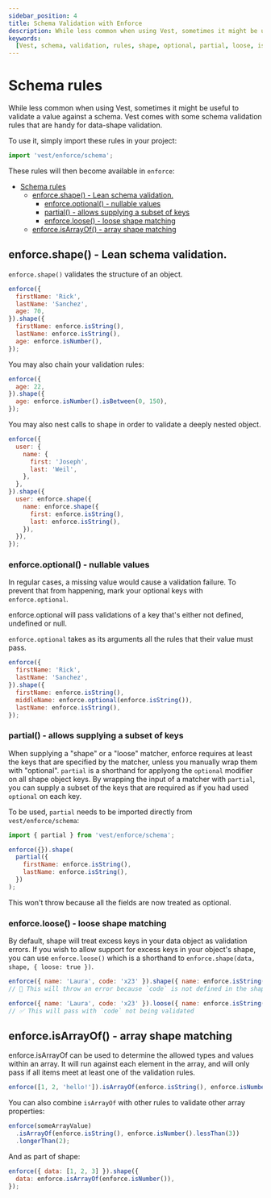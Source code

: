```yaml
---
sidebar_position: 4
title: Schema Validation with Enforce
description: While less common when using Vest, sometimes it might be useful to validate a value against a schema. Vest comes with some schema validation rules that are handy for data-shape validation.
keywords:
  [Vest, schema, validation, rules, shape, optional, partial, loose, isArrayOf]
---
```


# Schema rules

While less common when using Vest, sometimes it might be useful to validate a value against a schema. Vest comes with some schema validation rules that are handy for data-shape validation.

To use it, simply import these rules in your project:

```js
import 'vest/enforce/schema';
```

These rules will then become available in `enforce`:

- [Schema rules](#schema-rules)
  - [enforce.shape() - Lean schema validation.](#enforceshape---lean-schema-validation)
    - [enforce.optional() - nullable values](#enforceoptional---nullable-values)
    - [partial() - allows supplying a subset of keys](#partial---allows-supplying-a-subset-of-keys)
    - [enforce.loose() - loose shape matching](#enforceloose---loose-shape-matching)
  - [enforce.isArrayOf() - array shape matching](#enforceisarrayof---array-shape-matching)

## enforce.shape() - Lean schema validation.

`enforce.shape()` validates the structure of an object.

```js
enforce({
  firstName: 'Rick',
  lastName: 'Sanchez',
  age: 70,
}).shape({
  firstName: enforce.isString(),
  lastName: enforce.isString(),
  age: enforce.isNumber(),
});
```

You may also chain your validation rules:

```js
enforce({
  age: 22,
}).shape({
  age: enforce.isNumber().isBetween(0, 150),
});
```

You may also nest calls to shape in order to validate a deeply nested object.

```js
enforce({
  user: {
    name: {
      first: 'Joseph',
      last: 'Weil',
    },
  },
}).shape({
  user: enforce.shape({
    name: enforce.shape({
      first: enforce.isString(),
      last: enforce.isString(),
    }),
  }),
});
```

### enforce.optional() - nullable values

In regular cases, a missing value would cause a validation failure. To prevent that from happening, mark your optional keys with `enforce.optional`.

enforce.optional will pass validations of a key that's either not defined, undefined or null.

`enforce.optional` takes as its arguments all the rules that their value must pass.

```js
enforce({
  firstName: 'Rick',
  lastName: 'Sanchez',
}).shape({
  firstName: enforce.isString(),
  middleName: enforce.optional(enforce.isString()),
  lastName: enforce.isString(),
});
```

### partial() - allows supplying a subset of keys

When supplying a "shape" or a "loose" matcher, enforce requires at least the keys that are specified by the matcher, unless you manually wrap them with "optional". `partial` is a shorthand for applyong the `optional` modifier on all shape object keys. By wrapping the input of a matcher with `partial`, you can supply a subset of the keys that are required as if you had used `optional` on each key.

To be used, `partial` needs to be imported directly from `vest/enforce/schema`:

```js
import { partial } from 'vest/enforce/schema';
```

```js
enforce({}).shape(
  partial({
    firstName: enforce.isString(),
    lastName: enforce.isString(),
  })
);
```

This won't throw because all the fields are now treated as optional.

### enforce.loose() - loose shape matching

By default, shape will treat excess keys in your data object as validation errors. If you wish to allow support for excess keys in your object's shape, you can use `enforce.loose()` which is a shorthand to `enforce.shape(data, shape, { loose: true })`.

```js
enforce({ name: 'Laura', code: 'x23' }).shape({ name: enforce.isString() });
// 🚨 This will throw an error because `code` is not defined in the shape
```

```js
enforce({ name: 'Laura', code: 'x23' }).loose({ name: enforce.isString() });
// ✅ This will pass with `code` not being validated
```

## enforce.isArrayOf() - array shape matching

enforce.isArrayOf can be used to determine the allowed types and values within an array. It will run against each element in the array, and will only pass if all items meet at least one of the validation rules.

```js
enforce([1, 2, 'hello!']).isArrayOf(enforce.isString(), enforce.isNumber());
```

You can also combine `isArrayOf` with other rules to validate other array properties:

```js
enforce(someArrayValue)
  .isArrayOf(enforce.isString(), enforce.isNumber().lessThan(3))
  .longerThan(2);
```

And as part of shape:

```js
enforce({ data: [1, 2, 3] }).shape({
  data: enforce.isArrayOf(enforce.isNumber()),
});
```
